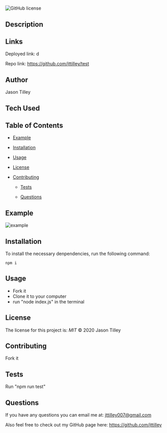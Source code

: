 # 

![GitHub license](https://img.shields.io/badge/License-MIT-blue.svg)

## Description


## Links
Deployed link: d

Repo link: https://github.com/jttilley/test

## Author
Jason Tilley

## Tech Used


## Table of Contents
  * [Example](#example)  
  
  * [Installation](#installation)
  
  * [Usage](#usage)
  
  * [License](#license)
  
  * [Contributing](#contributing)
  
    * [Tests](#tests)
  
    * [Questions](#questions)
    

## Example
![example](./public/assets/images/Screen-Shot.png)

## Installation
To install the necessary denpendencies, run the following command:
```
npm i
```

## Usage
* Fork it
* Clone it to your computer
* run "node index.js" in the terminal

## License
The license for this project is: *MIT* ©  2020 Jason Tilley
  

## Contributing
Fork it

## Tests
Run "npm run test"

## Questions
If you have any questions you can email me at: jttilley007@gmail.com

Also feel free to check out my GitHub page here: https://github.com/jttilley
  

